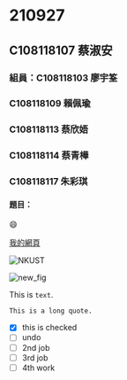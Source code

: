 # 210927

## C108118107 蔡淑安

### 組員：C108118103 廖宇筌
###      C108118109 賴佩瑜
###      C108118113 蔡欣娪
###      C108118114 蔡青樺
###      C108118117 朱彩琪

#### 題目：

😄

[我的網頁](https://www.nkust.edu.tw/index.php)

![NKUST](https://www.nkust.edu.tw/var/file/0/1000/img/513/182513897.png "高科大")

![new_fig](https://hanejapan.com/wp-content/uploads/2021/07/4758455_m-1024x683.jpg "狗")

This is `text`.

````
This is a long quote.
````

- [x] this is checked
- [ ] undo
- [ ] 2nd job
- [ ] 3rd job
- [ ] 4th work
